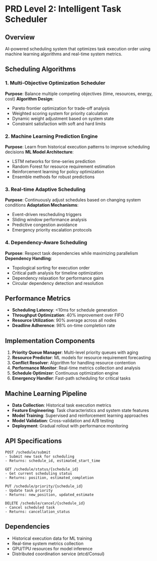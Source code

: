 # PRD Level 2: Intelligent Task Scheduler

## Overview
AI-powered scheduling system that optimizes task execution order using machine learning algorithms and real-time system metrics.

## Scheduling Algorithms

### 1. Multi-Objective Optimization Scheduler
**Purpose**: Balance multiple competing objectives (time, resources, energy, cost)
**Algorithm Design**:
- Pareto frontier optimization for trade-off analysis
- Weighted scoring system for priority calculation
- Dynamic weight adjustment based on system state
- Constraint satisfaction with soft and hard limits

### 2. Machine Learning Prediction Engine
**Purpose**: Learn from historical execution patterns to improve scheduling decisions
**ML Model Architecture**:
- LSTM networks for time-series prediction
- Random Forest for resource requirement estimation
- Reinforcement learning for policy optimization
- Ensemble methods for robust predictions

### 3. Real-time Adaptive Scheduling
**Purpose**: Continuously adjust schedules based on changing system conditions
**Adaptation Mechanisms**:
- Event-driven rescheduling triggers
- Sliding window performance analysis
- Predictive congestion avoidance
- Emergency priority escalation protocols

### 4. Dependency-Aware Scheduling
**Purpose**: Respect task dependencies while maximizing parallelism
**Dependency Handling**:
- Topological sorting for execution order
- Critical path analysis for timeline optimization
- Dependency relaxation for performance gains
- Circular dependency detection and resolution

## Performance Metrics
- **Scheduling Latency**: <10ms for schedule generation
- **Throughput Optimization**: 40% improvement over FIFO
- **Resource Utilization**: 90% average across all nodes
- **Deadline Adherence**: 98% on-time completion rate

## Implementation Components
1. **Priority Queue Manager**: Multi-level priority queues with aging
2. **Resource Predictor**: ML models for resource requirement forecasting
3. **Conflict Resolver**: Algorithm for handling resource contention
4. **Performance Monitor**: Real-time metrics collection and analysis
5. **Schedule Optimizer**: Continuous optimization engine
6. **Emergency Handler**: Fast-path scheduling for critical tasks

## Machine Learning Pipeline
- **Data Collection**: Historical task execution metrics
- **Feature Engineering**: Task characteristics and system state features
- **Model Training**: Supervised and reinforcement learning approaches
- **Model Validation**: Cross-validation and A/B testing
- **Deployment**: Gradual rollout with performance monitoring

## API Specifications
```
POST /schedule/submit
- Submit new task for scheduling
- Returns: schedule_id, estimated_start_time

GET /schedule/status/{schedule_id}
- Get current scheduling status
- Returns: position, estimated_completion

PUT /schedule/priority/{schedule_id}
- Update task priority
- Returns: new_position, updated_estimate

DELETE /schedule/cancel/{schedule_id}
- Cancel scheduled task
- Returns: cancellation_status
```

## Dependencies
- Historical execution data for ML training
- Real-time system metrics collection
- GPU/TPU resources for model inference
- Distributed coordination service (etcd/Consul)